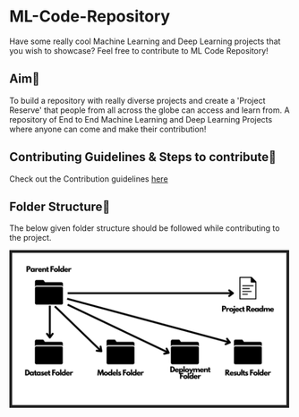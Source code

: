 # ML-Code-Repository

Have some really cool Machine Learning and Deep Learning projects that you wish to showcase? Feel free to contribute to ML Code Repository!

## Aim🚀

To build a repository with really diverse projects and create a 'Project Reserve' that people from all across the globe can access and learn from. A repository of End to End Machine Learning and Deep Learning Projects where anyone can come and make their contribution!

## Contributing Guidelines & Steps to contribute📕

Check out the Contribution guidelines [here](https://github.com/manavkapadnis/ML-Code-Repository/blob/main/CONTRIBUTING.md)


## Folder Structure📁

The below given folder structure should be followed while contributing to the project.</br>

<p align="left">
<img src="Folder Structure.png" alt="drawing" width="500"/>
</p>

